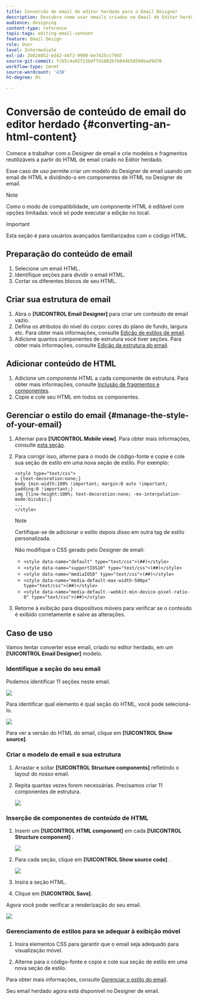 ```yaml
---
title: Conversão de email do editor herdado para o Email Designer
description: Descubra como usar emails criados no Email do Editor herdado para o Designer de email.
audience: designing
content-type: reference
topic-tags: editing-email-content
feature: Email Design
role: User
level: Intermediate
exl-id: 2b024052-ed42-44f3-9990-be7425cc79d7
source-git-commit: fcb5c4a92f23bdffd1082b7b044b5859dead9d70
workflow-type: tm+mt
source-wordcount: '438'
ht-degree: 8%

---
```


# Conversão de conteúdo de email do editor herdado {#converting-an-html-content}

Comece a trabalhar com o Designer de email e crie modelos e fragmentos reutilizáveis a partir do HTML de email criado no Editor herdado.

Esse caso de uso permite criar um modelo do Designer de email usando um email de HTML e dividindo-o em componentes de HTML no Designer de email.

>[!NOTE]
>
>Como o modo de compatibilidade, um componente HTML é editável com opções limitadas: você só pode executar a edição no local.

>[!IMPORTANT]
>
>Esta seção é para usuários avançados familiarizados com o código HTML.

## Preparação do conteúdo de email

1. Selecione um email HTML.
1. Identifique seções para dividir o email HTML.
1. Cortar os diferentes blocos de seu HTML.

## Criar sua estrutura de email

1. Abra o **[!UICONTROL Email Designer]**  para criar um conteúdo de email vazio.
1. Defina os atributos do nível do corpo: cores do plano de fundo, largura etc. Para obter mais informações, consulte [Edição de estilos de email](../../designing/using/styles.md).
1. Adicione quantos componentes de estrutura você tiver seções. Para obter mais informações, consulte [Edição da estrutura do email](../../designing/using/designing-from-scratch.md#defining-the-email-structure).

## Adicionar conteúdo de HTML

1. Adicione um componente HTML a cada componente de estrutura. Para obter mais informações, consulte [Inclusão de fragmentos e componentes](../../designing/using/designing-from-scratch.md#defining-the-email-structure).
1. Copie e cole seu HTML em todos os componentes.

## Gerenciar o estilo do email {#manage-the-style-of-your-email}

1. Alternar para **[!UICONTROL Mobile view]**. Para obter mais informações, consulte [esta seção](../../designing/using/plain-text-html-modes.md#switching-to-mobile-view).

1. Para corrigir isso, alterne para o modo de código-fonte e copie e cole sua seção de estilo em uma nova seção de estilo. Por exemplo:

   ```
   <style type="text/css">
   a {text-decoration:none;}
   body {min-width:100% !important; margin:0 auto !important; padding:0 !important;}
   img {line-height:100%; text-decoration:none; -ms-interpolation-mode:bicubic;}
   ...
   </style>
   ```

   >[!NOTE]
   >
   >Certifique-se de adicionar o estilo depois disso em outra tag de estilo personalizada.
   >
   >Não modifique o CSS gerado pelo Designer de email:
   >
   >* `<style data-name="default" type="text/css">(##)</style>`
   >* `<style data-name="supportIOS10" type="text/css">(##)</style>`
   >* `<style data-name="mediaIOS8" type="text/css">(##)</style>`
   >* `<style data-name="media-default-max-width-500px" type="text/css">(##)</style>`
   >* `<style data-name="media-default--webkit-min-device-pixel-ratio-0" type="text/css">(##)</style>`

1. Retorne à exibição para dispositivos móveis para verificar se o conteúdo é exibido corretamente e salve as alterações.

## Caso de uso

Vamos tentar converter esse email, criado no editor herdado, em um **[!UICONTROL Email Designer]** modelo.

### Identifique a seção do seu email

Podemos identificar 11 seções neste email.

![](assets/html-dce-view-mail.png)

Para identificar qual elemento é qual seção do HTML, você pode selecioná-lo.

![](assets/breadcrumbs.png)

Para ver a versão do HTML do email, clique em **[!UICONTROL Show source]**.

### Criar o modelo de email e sua estrutura

1. Arrastar e soltar **[!UICONTROL Structure components]**  refletindo o layout do nosso email.

1. Repita quantas vezes forem necessárias. Precisamos criar 11 componentes de estrutura.

   ![](assets/structure-components-migration.png)

### Inserção de componentes de conteúdo de HTML

1. Inserir um **[!UICONTROL HTML component]**  em cada **[!UICONTROL Structure component]** .

   ![](assets/html-components.png)

1. Para cada seção, clique em **[!UICONTROL Show source code]** .

   ![](assets/show-source-code.png)

1. Insira a seção HTML.

1. Clique em **[!UICONTROL Save]**.

Agora você pode verificar a renderização do seu email.

![](assets/migrated-email-result.png)

### Gerenciamento de estilos para se adequar à exibição móvel

1. Insira elementos CSS para garantir que o email seja adequado para visualização móvel.

1. Alterne para o código-fonte e copie e cole sua seção de estilo em uma nova seção de estilo.

Para obter mais informações, consulte [Gerenciar o estilo do email](#manage-the-style-of-your-email).

Seu email herdado agora está disponível no Designer de email.

